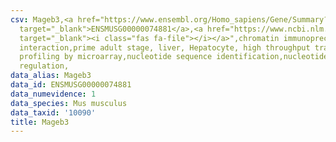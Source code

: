 ```yaml
---
csv: Mageb3,<a href="https://www.ensembl.org/Homo_sapiens/Gene/Summary?db=core;g=ENSMUSG00000074881"
  target="_blank">ENSMUSG00000074881</a>,<a href="https://www.ncbi.nlm.nih.gov/pubmed/23834426"
  target="_blank"><i class="fas fa-file"></i></a>",chromatin immunoprecipitation assay,direct
  interaction,prime adult stage, liver, Hepatocyte, high throughput transcription
  profiling by microarray,nucleotide sequence identification,nucleotide sequence identification,transcriptional
  regulation,
data_alias: Mageb3
data_id: ENSMUSG00000074881
data_numevidence: 1
data_species: Mus musculus
data_taxid: '10090'
title: Mageb3
---
```

